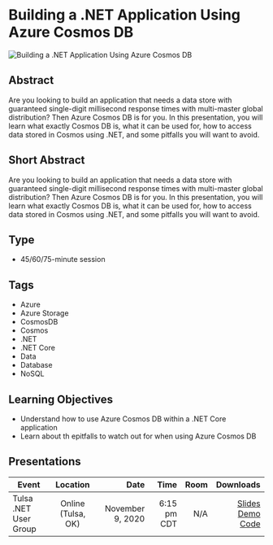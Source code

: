 # Building a .NET Application Using Azure Cosmos DB

![Building a .NET Application Using Azure Cosmos DB](https://chadgreen.blob.core.windows.net/slides/BuildingADotNetApplicationUsingCosmosDB.jpg)

## Abstract
Are you looking to build an application that needs a data store with guaranteed single-digit millisecond response times with multi-master global distribution? Then Azure Cosmos DB is for you. In this presentation, you will learn what exactly Cosmos DB is, what it can be used for, how to access data stored in Cosmos using .NET, and some pitfalls you will want to avoid.

## Short Abstract
Are you looking to build an application that needs a data store with guaranteed single-digit millisecond response times with multi-master global distribution? Then Azure Cosmos DB is for you. In this presentation, you will learn what exactly Cosmos DB is, what it can be used for, how to access data stored in Cosmos using .NET, and some pitfalls you will want to avoid.

## Type
* 45/60/75-minute session

## Tags
* Azure
* Azure Storage
* CosmosDB
* Cosmos
* .NET
* .NET Core
* Data
* Database
* NoSQL

## Learning Objectives
* Understand how to use Azure Cosmos DB within a .NET Core application
* Learn about th epitfalls to watch out for when using Azure Cosmos DB

## Presentations
| Event | Location | Date | Time | Room | Downloads |
|-----------|:-----------:|-----------:|-----------:|-----------:|-----------:|
| Tulsa .NET User Group | Online (Tulsa, OK) | November 9, 2020 | 6:15 pm CDT | N/A | [Slides](https://chadgreen.blob.core.windows.net/slides/Building%20a%20.NET%20Application%20Using%20Azure%20Cosmos%20DB%20-%20Tulsa%20.NET%20User%20Group.pdf)<br />[Demo Code](https://github.com/TaleLearnCode/BuildingDotNetAppUsingCosmosDB/tree/main/Demos/Tutorial) |
